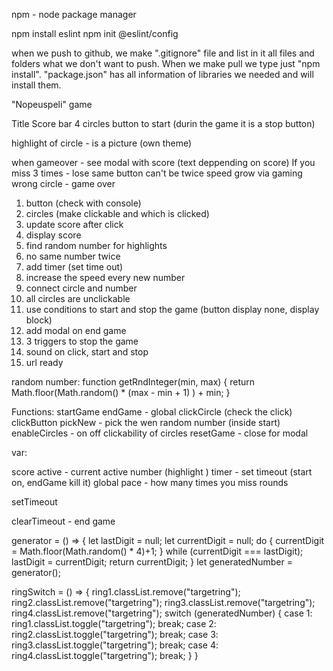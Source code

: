 npm - node package manager

npm install eslint
npm init @eslint/config

when we push to github, we make ".gitignore" file and list in it all files and folders what we don't want to push.
When we make pull we type just "npm install". "package.json" has all information of libraries we needed and will install them.

"Nopeuspeli" game

Title
Score bar
4 circles
button to start (durin the game it is a stop button)

highlight of circle - is a picture (own theme)

when gameover - see modal with score (text deppending on score)
If you miss 3 times - lose
same button can't be twice
speed grow via gaming
wrong circle - game over

1. button (check with console)
2. circles (make clickable and which is clicked)
3. update score after click
4. display score
5. find random number for highlights
6. no same number twice
7. add timer (set time out)
8. increase the speed every new number
9. connect circle and number
10. all circles are unclickable
11. use conditions to start and stop the game (button display none, display block)
12. add modal on end game
13. 3 triggers to stop the game
14. sound on click, start and stop
15. url ready

random number:
function getRndInteger(min, max) {
return Math.floor(Math.random() \* (max - min + 1) ) + min;
}

Functions:
startGame
endGame - global
clickCircle (check the click) clickButton
pickNew - pick the wen random number (inside start)
enableCircles - on off clickability of circles
resetGame - close for modal

var:

score
active - current active number (highlight )
timer - set timeout (start on, endGame kill it) global
pace - how many times you miss
rounds

setTimeout

clearTimeout - end game

generator = () => {
let lastDigit = null;
let currentDigit = null;
do {
currentDigit = Math.floor(Math.random() \* 4)+1;
} while (currentDigit === lastDigit);
lastDigit = currentDigit;
return currentDigit;
}
let generatedNumber = generator();

ringSwitch = () => {
ring1.classList.remove("targetring");
ring2.classList.remove("targetring");
ring3.classList.remove("targetring");
ring4.classList.remove("targetring");
switch (generatedNumber) {
case 1:
ring1.classList.toggle("targetring");
break;
case 2:
ring2.classList.toggle("targetring");
break;
case 3:
ring3.classList.toggle("targetring");
break;
case 4:
ring4.classList.toggle("targetring");
break;
}
}
